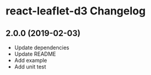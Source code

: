 react-leaflet-d3 Changelog
=========================


## 2.0.0 (2019-02-03)

* Update dependencies
* Update README
* Add example
* Add unit test
